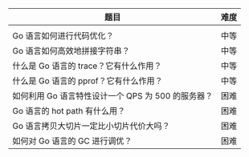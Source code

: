  

| 题目                                               | 难度 |
| -------------------------------------------------- | ---- |
|                                                    |      |
| Go 语言如何进行代码优化？                          | 中等 |
| Go 语言如何高效地拼接字符串？                      | 中等 |
| 什么是 Go 语言的 trace？它有什么作用？             | 中等 |
| 什么是 Go 语言的 pprof？它有什么作用？             | 中等 |
| 如何利用 Go 语言特性设计一个 QPS 为 500 的服务器？ | 困难 |
| Go 语言的 hot path 有什么用？                      | 困难 |
| Go 语言拷贝大切片一定比小切片代价大吗？            | 困难 |
| 如何对 Go 语言的 GC 进行调优？                     | 困难 |
